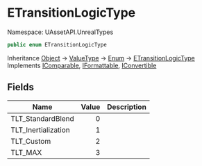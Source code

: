 # ETransitionLogicType

Namespace: UAssetAPI.UnrealTypes

```csharp
public enum ETransitionLogicType
```

Inheritance [Object](https://docs.microsoft.com/en-us/dotnet/api/system.object) → [ValueType](https://docs.microsoft.com/en-us/dotnet/api/system.valuetype) → [Enum](https://docs.microsoft.com/en-us/dotnet/api/system.enum) → [ETransitionLogicType](./uassetapi.unrealtypes.etransitionlogictype.md)<br>
Implements [IComparable](https://docs.microsoft.com/en-us/dotnet/api/system.icomparable), [IFormattable](https://docs.microsoft.com/en-us/dotnet/api/system.iformattable), [IConvertible](https://docs.microsoft.com/en-us/dotnet/api/system.iconvertible)

## Fields

| Name | Value | Description |
| --- | --: | --- |
| TLT_StandardBlend | 0 |  |
| TLT_Inertialization | 1 |  |
| TLT_Custom | 2 |  |
| TLT_MAX | 3 |  |
